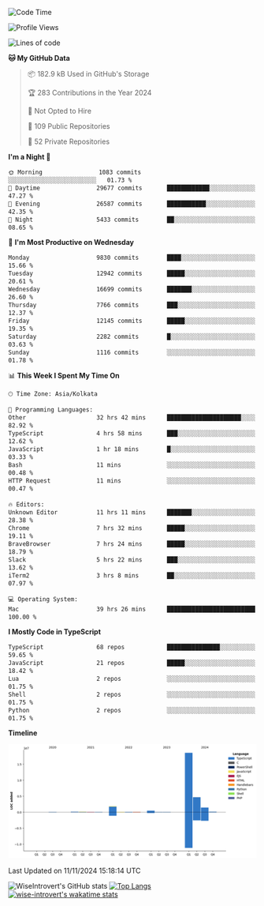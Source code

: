 <!--START_SECTION:waka-->
![Code Time](http://img.shields.io/badge/Code%20Time-1%2C812%20hrs%2032%20mins-blue)

![Profile Views](http://img.shields.io/badge/Profile%20Views-1-blue)

![Lines of code](https://img.shields.io/badge/From%20Hello%20World%20I%27ve%20Written-27.8%20million%20lines%20of%20code-blue)

**🐱 My GitHub Data** 

> 📦 182.9 kB Used in GitHub's Storage 
 > 
> 🏆 283 Contributions in the Year 2024
 > 
> 🚫 Not Opted to Hire
 > 
> 📜 109 Public Repositories 
 > 
> 🔑 52 Private Repositories 
 > 
**I'm a Night 🦉** 

```text
🌞 Morning                1083 commits        ░░░░░░░░░░░░░░░░░░░░░░░░░   01.73 % 
🌆 Daytime                29677 commits       ████████████░░░░░░░░░░░░░   47.27 % 
🌃 Evening                26587 commits       ███████████░░░░░░░░░░░░░░   42.35 % 
🌙 Night                  5433 commits        ██░░░░░░░░░░░░░░░░░░░░░░░   08.65 % 
```
📅 **I'm Most Productive on Wednesday** 

```text
Monday                   9830 commits        ████░░░░░░░░░░░░░░░░░░░░░   15.66 % 
Tuesday                  12942 commits       █████░░░░░░░░░░░░░░░░░░░░   20.61 % 
Wednesday                16699 commits       ███████░░░░░░░░░░░░░░░░░░   26.60 % 
Thursday                 7766 commits        ███░░░░░░░░░░░░░░░░░░░░░░   12.37 % 
Friday                   12145 commits       █████░░░░░░░░░░░░░░░░░░░░   19.35 % 
Saturday                 2282 commits        █░░░░░░░░░░░░░░░░░░░░░░░░   03.63 % 
Sunday                   1116 commits        ░░░░░░░░░░░░░░░░░░░░░░░░░   01.78 % 
```


📊 **This Week I Spent My Time On** 

```text
🕑︎ Time Zone: Asia/Kolkata

💬 Programming Languages: 
Other                    32 hrs 42 mins      █████████████████████░░░░   82.92 % 
TypeScript               4 hrs 58 mins       ███░░░░░░░░░░░░░░░░░░░░░░   12.62 % 
JavaScript               1 hr 18 mins        █░░░░░░░░░░░░░░░░░░░░░░░░   03.33 % 
Bash                     11 mins             ░░░░░░░░░░░░░░░░░░░░░░░░░   00.48 % 
HTTP Request             11 mins             ░░░░░░░░░░░░░░░░░░░░░░░░░   00.47 % 

🔥 Editors: 
Unknown Editor           11 hrs 11 mins      ███████░░░░░░░░░░░░░░░░░░   28.38 % 
Chrome                   7 hrs 32 mins       █████░░░░░░░░░░░░░░░░░░░░   19.11 % 
BraveBrowser             7 hrs 24 mins       █████░░░░░░░░░░░░░░░░░░░░   18.79 % 
Slack                    5 hrs 22 mins       ███░░░░░░░░░░░░░░░░░░░░░░   13.62 % 
iTerm2                   3 hrs 8 mins        ██░░░░░░░░░░░░░░░░░░░░░░░   07.97 % 

💻 Operating System: 
Mac                      39 hrs 26 mins      █████████████████████████   100.00 % 
```

**I Mostly Code in TypeScript** 

```text
TypeScript               68 repos            ███████████████░░░░░░░░░░   59.65 % 
JavaScript               21 repos            █████░░░░░░░░░░░░░░░░░░░░   18.42 % 
Lua                      2 repos             ░░░░░░░░░░░░░░░░░░░░░░░░░   01.75 % 
Shell                    2 repos             ░░░░░░░░░░░░░░░░░░░░░░░░░   01.75 % 
Python                   2 repos             ░░░░░░░░░░░░░░░░░░░░░░░░░   01.75 % 
```



**Timeline**

![Lines of Code chart](https://raw.githubusercontent.com/wise-introvert/wise-introvert/master/assets/bar_graph.png)


 Last Updated on 11/11/2024 15:18:14 UTC
<!--END_SECTION:waka-->

![WiseIntrovert's GitHub stats](https://github-readme-stats.vercel.app/api?username=wise-introvert&count_private=true&show_icons=true)
[![Top Langs](https://github-readme-stats.vercel.app/api/top-langs/?username=wise-introvert&langs_count=10)](https://github.com/anuraghazra/github-readme-stats)
[![wise-introvert's wakatime stats](https://github-readme-stats.vercel.app/api/wakatime?username=wiseintrovert)](https://github.com/anuraghazra/github-readme-stats)

